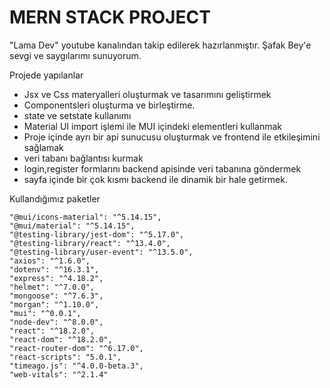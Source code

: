 # MERN STACK PROJECT
"Lama Dev" youtube kanalından takip edilerek hazırlanmıştır. Şafak Bey'e sevgi ve saygılarımı sunuyorum.

Projede yapılanlar 

* Jsx ve Css materyalleri oluşturmak ve tasarımını geliştirmek
* Componentsleri oluşturma ve birleştirme.
* state ve setstate kullanımı
* Material UI import işlemi ile MUI içindeki elementleri kullanmak
* Proje içinde ayrı bir api sunucusu oluşturmak ve frontend ile etkileşimini sağlamak
* veri tabanı bağlantısı kurmak
* login,register formlarını backend apisinde veri tabanına göndermek
* sayfa içinde bir çok kısmı backend ile dinamik bir hale getirmek.

Kullandığımız paketler 

    "@mui/icons-material": "^5.14.15",
    "@mui/material": "^5.14.15",
    "@testing-library/jest-dom": "^5.17.0",
    "@testing-library/react": "^13.4.0",
    "@testing-library/user-event": "^13.5.0",
    "axios": "^1.6.0",
    "dotenv": "^16.3.1",
    "express": "^4.18.2",
    "helmet": "^7.0.0",
    "mongoose": "^7.6.3",
    "morgan": "^1.10.0",
    "mui": "^0.0.1",
    "node-dev": "^8.0.0",
    "react": "^18.2.0",
    "react-dom": "^18.2.0",
    "react-router-dom": "^6.17.0",
    "react-scripts": "5.0.1",
    "timeago.js": "^4.0.0-beta.3",
    "web-vitals": "^2.1.4"


